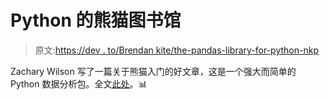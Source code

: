 # Python 的熊猫图书馆

> 原文:[https://dev . to/Brendan kite/the-pandas-library-for-python-nkp](https://dev.to/brendankite/the-pandas-library-for-python-nkp)

Zachary Wilson 写了一篇关于熊猫入门的好文章，这是一个强大而简单的 Python 数据分析包。全文[此处](https://kite.com/blog/python/pandas-tutorial)。📊